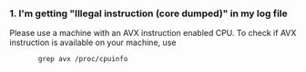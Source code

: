 ### 1. I'm getting "Illegal instruction (core dumped)" in my log file

Please use a machine with an AVX instruction enabled CPU. To check if AVX instruction is available on your machine, use

           grep avx /proc/cpuinfo
